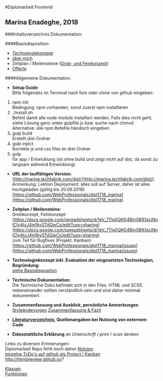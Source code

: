 #Diplomarbeit Frontend  

## Marina Enadeghe, 2018  

###Inhaltsverzeichnis Dokumentation:  
  
####Basisdisposition:  
- [Technologiekonzept](dokumentation/basisdisposition.md) 
- [über mich](dokumentation/basisdisposition.md)  
- Zeitplan / Meilensteine
([Grob- und Feinkonzept](https://docs.google.com/spreadsheets/d/1eV_7Tlo0QKG4BIn0B93sUNnICly4tzJ4m1kySTdQwCs/edit?usp=sharing))  
- [Offerte](https://docs.google.com/document/d/1dCjLOwE2s_naJFpOfdwf1nAEW1BeifqMymJoFDwuWrs/edit?usp=sharing)  

####Allgemeine Dokumentation:  
- **Setup Guide**  
Bitte folgendes im Terminal nach fork oder clone von github eingeben:
1. npm init  
Bedingung: npm vorhanden, sonst zuerst npm installieren
2. ./install.sh  
Befehl damit alle node module installiert werden. Falls dies nicht geht, siehe Lösung ganz unten gulpfile.js 
bzw. suche nach chmod.  
Alternative: alle npm Befehle händisch eingeben.
3. gulp build  
Erstellt dist-Ordner
4. gulp inject  
Korrekte js und css files im dist-Ordner
5. gulp  
für app / Entwicklung (ist ohne build und zeigt nicht auf dist, da sonst zu langsam während Entwicklung)

- **URL der lauffähigen Version:**   
[http://marina.techfabrik.com/dist/](http://marina.techfabrik.com/dist/) 
Anmerkung: Lektion Deployment: alles soll auf Server, daher ist alles hochgeladen (gültig bis 20.09.2018)  
[https://github.com/WebProfessionals/dipl1718_marina](https://github.com/WebProfessionals/dipl1718_marina)  

- **Zeitplan / Meilensteine:**   
Grobkonzept, Feinkonzept: [https://docs.google.com/spreadsheets/d/1eV_7Tlo0QKG4BIn0B93sUNnICly4tzJ4m1kySTdQwCs/edit?usp=sharing](https://docs.google.com/spreadsheets/d/1eV_7Tlo0QKG4BIn0B93sUNnICly4tzJ4m1kySTdQwCs/edit?usp=sharing)  
zum Teil für Bugfixes (Projekt, Kanban): [https://github.com/WebProfessionals/dipl1718_marina/issues](https://github.com/WebProfessionals/dipl1718_marina/issues)

- **Technologiekonzept inkl. Evaluation der eingesetzten 
Technologien, Begründung:**  
[siehe Basisdisposition](dokumentation/basisdisposition.md)

- **Technische Dokumentation:**  
Die Technische Doku befindet sich in den Files. HTML und SCSS nebeneinander sollten 
verständlich sein und sind daher minimal dokumentiert.  

- **Zusammenfassung und Ausblick, persönliche Anmerkungen**
   [Styleänderungen](dokumentation/style.md) 
   [Zusammenfassung & Fazit](dokumentation/zusammenfassung_fazit.md)

- **[Literaturverzeichnis](dokumentation/literaturverzeichnis.md), Quellenangaben bei Nutzung von 
externem Code** 

- **Eidesstattliche Erklärung** _an Unterschrift / print / scan denken_  



Links zu diversen Erinnerungen:  
Diplomarbeit Repo fehlt noch daher [Notizen](dokumentation/drandenken.md)  
[einzelne ToDo's auf github als Project / Kanban](githubrep)  
http://htmlpreview.github.io/? 

 
[Klassen](dokumentation/klassen.md)  
[Funktionen](dokumentation/funktionen.md)
